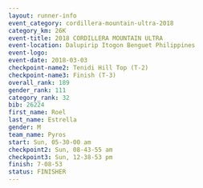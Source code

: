 ```yaml
---
layout: runner-info 
event_category: cordillera-mountain-ultra-2018 
category_km: 26K 
event-title: 2018 CORDILLERA MOUNTAIN ULTRA 
event-location: Dalupirip Itogon Benguet Philippines 
event-logo: 
event-date: 2018-03-03 
checkpoint-name2: Tenidi Hill Top (T-2) 
checkpoint-name3: Finish (T-3) 
overall_rank: 189
gender_rank: 111
category_rank: 32
bib: 26224
first_name: Roel
last_name: Estrella
gender: M
team_name: Pyros
start: Sun, 05-30-00 am
checkpoint2: Sun, 08-43-55 am
checkpoint3: Sun, 12-38-53 pm
finish: 7-08-53
status: FINISHER
---
```

